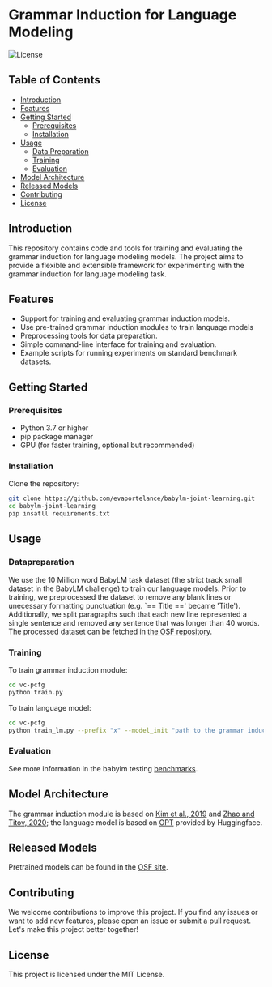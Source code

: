 # Grammar Induction for Language Modeling

![License](https://img.shields.io/badge/license-MIT-blue.svg)

## Table of Contents

- [Introduction](#introduction)
- [Features](#features)
- [Getting Started](#getting-started)
  - [Prerequisites](#prerequisites)
  - [Installation](#installation)
- [Usage](#usage)
  - [Data Preparation](#data-preparation)
  - [Training](#training)
  - [Evaluation](#evaluation)
- [Model Architecture](#model-architecture)
- [Released Models](#released-models)
- [Contributing](#contributing)
- [License](#license)

## Introduction

This repository contains code and tools for training and evaluating the grammar induction for language modeling models. The project aims to provide a flexible and extensible framework for experimenting with the grammar induction for language modeling task.

## Features

- Support for training and evaluating grammar induction models.
- Use pre-trained grammar induction modules to train language models
- Preprocessing tools for data preparation.
- Simple command-line interface for training and evaluation.
- Example scripts for running experiments on standard benchmark datasets.

## Getting Started

### Prerequisites

- Python 3.7 or higher
- pip package manager
- GPU (for faster training, optional but recommended)

### Installation

Clone the repository:

```bash
git clone https://github.com/evaportelance/babylm-joint-learning.git
cd babylm-joint-learning
pip insatll requirements.txt
```

## Usage

### Datapreparation

We use the 10 Million word BabyLM task dataset (the strict track small dataset in the BabyLM challenge) to train our language models. Prior to training, we preprocessed the dataset to remove any blank lines or unecessary formatting punctuation (e.g. `== Title ==' became 'Title'). Additionally, we split paragraphs such that each new line represented a single sentence and removed any sentence that was longer than 40 words. The processed dataset can be fetched in [the OSF repository](https://osf.io/qj4uy/?view_only=0436b8c2c1974d879e3a353bae662b4c).

### Training

To train grammar induction module:

```bash
cd vc-pcfg
python train.py
```

To train language model:

```bash
cd vc-pcfg
python train_lm.py --prefix "x" --model_init "path to the grammar induction model" --train_data "train dataset" --val_data "validation dataset" --save_model_path "path to save the model" --logger_name "path to store the logger" 
```

### Evaluation

See more information in the babylm testing [benchmarks](https://github.com/babylm/evaluation-pipeline).

## Model Architecture

The grammar induction module is based on [Kim et al., 2019](https://github.com/harvardnlp/compound-pcfg) and [Zhao and Titov, 2020](https://github.com/zhaoyanpeng/vpcfg); the language model is based on [OPT](https://huggingface.co/docs/transformers/main/model_doc/opt) provided by Huggingface.

## Released Models

Pretrained models can be found in the [OSF site](https://osf.io/qj4uy/?view_only=0436b8c2c1974d879e3a353bae662b4c).

## Contributing
We welcome contributions to improve this project. If you find any issues or want to add new features, please open an issue or submit a pull request. Let's make this project better together!

## License
This project is licensed under the MIT License.
